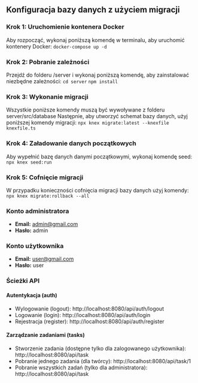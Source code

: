 ## Konfiguracja bazy danych z użyciem migracji

### Krok 1: Uruchomienie kontenera Docker
Aby rozpocząć, wykonaj poniższą komendę w terminalu, aby uruchomić kontenery Docker:
`docker-compose up -d`
### Krok 2: Pobranie zależności
Przejdź do folderu /server i wykonaj poniższą komendę, aby zainstalować niezbędne zależności:
`cd server`
`npm install`
### Krok 3: Wykonanie migracji
Wszystkie poniższe komendy muszą być wywoływane z folderu server/src/database
Następnie, aby utworzyć schemat bazy danych, użyj poniższej komendy migracji:
`npx knex migrate:latest --knexfile knexfile.ts`

### Krok 4: Załadowanie danych początkowych
Aby wypełnić bazę danych danymi początkowymi, wykonaj komendę seed:
`npx knex seed:run`

### Krok 5: Cofnięcie migracji
W przypadku konieczności cofnięcia migracji bazy danych użyj komendy:
`npx knex migrate:rollback --all`

### Konto administratora
- **Email:** admin@gmail.com
- **Hasło:** admin

### Konto użytkownika
- **Email:** user@gmail.com
- **Hasło:** user

### Ścieżki API

#### Autentykacja (auth)
- Wylogowanie (logout): http://localhost:8080/api/auth/logout
- Logowanie (login): http://localhost:8080/api/auth/login
- Rejestracja (register): http://localhost:8080/api/auth/register

#### Zarządzanie zadaniami (tasks)
- Stworzenie zadania (dostępne tylko dla zalogowanego użytkownika): http://localhost:8080/api/task 
- Pobranie jednego zadania (dla twórcy): http://localhost:8080/api/task/1
- Pobranie wszystkich zadań (tylko dla administratora): http://localhost:8080/api/task
